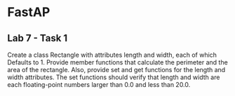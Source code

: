 # FastAP
## Lab 7 - Task 1
Create a class Rectangle with attributes length and width, each of which Defaults to 1. Provide member functions that calculate the perimeter and the area of the rectangle. Also, provide set and get functions for the length and width attributes. The set functions should verify that length and width are each floating-point numbers larger than 0.0 and less than 20.0.